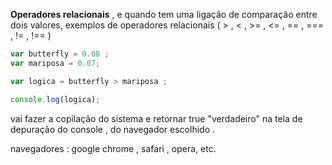  

<p> <strong>Operadores relacionais</strong> , e quando tem uma ligação de comparação entre dois valores, exemplos de operadores relacionais ( > , < , >= , <= , == , === , != , !== )  </p>

```javascript
var butterfly = 0.08 ;
var mariposa = 0.07;

var logica = butterfly > mariposa ;

console.log(logica);

``` 
<p> vai fazer a copilação do sistema e retornar true "verdadeiro"  na tela de depuração do console , do navegador escolhido .</p> 
<p>
navegadores :  google chrome , safari , opera, etc.</p>